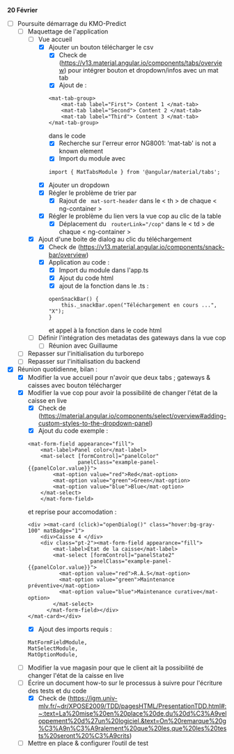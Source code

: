 **20 Février**
- [ ] Poursuite démarrage du KMO-Predict
    - [ ] Maquettage de l'application
        - [ ] Vue accueil
            - [x] Ajouter un bouton télécharger le csv
                - [x] Check de (https://v13.material.angular.io/components/tabs/overview) pour intégrer bouton et dropdown/infos avec un mat tab
                - [x] Ajout de :
                ```
                <mat-tab-group>
                    <mat-tab label="First"> Content 1 </mat-tab>
                    <mat-tab label="Second"> Content 2 </mat-tab>
                    <mat-tab label="Third"> Content 3 </mat-tab>
                </mat-tab-group>
                ```
                dans le code
                - [x] Recherche sur l'erreur error NG8001: 'mat-tab' is not a known element
                - [x] Import du module avec 
                ```
                import { MatTabsModule } from '@angular/material/tabs';
                ```
            - [x] Ajouter un dropdown
            - [x] Régler le problème de trier par
                - [x] Rajout de ``` mat-sort-header``` dans le < th > de chaque < ng-container >
            - [x] Régler le problème du lien vers la vue cop au clic de la table
                - [x] Déplacement du ``` routerLink="/cop"``` dans le < td > de chaque < ng-container >
        - [x] Ajout d'une boite de dialog au clic du téléchargement
            - [x] Check de (https://v13.material.angular.io/components/snack-bar/overview)
            - [x] Application au code : 
                - [x] Import du module dans l'app.ts
                - [x] Ajout du code html
                - [x] ajout de la fonction dans le .ts :
                ```
                openSnackBar() {
                    this._snackBar.open("Téléchargement en cours ...", "X");
                }
                ```
                et appel à la fonction dans le code html
        - [ ] Définir l'intégration des metadatas des gateways dans la vue cop
            - [ ] Réunion avec Guillaume
    - [ ] Repasser sur l'initialisation du turborepo
    - [ ] Repasser sur l'initialisation du backend
- [x] Réunion quotidienne, bilan :
    - [x] Modifier la vue accueil pour n'avoir que deux tabs ; gateways & caisses avec bouton télécharger
    - [x] Modifier la vue cop pour avoir la possibilité de changer l'état de la caisse en live
        - [x] Check de (https://material.angular.io/components/select/overview#adding-custom-styles-to-the-dropdown-panel)
        - [x] Ajout du code exemple : 
        ```
        <mat-form-field appearance="fill">
            <mat-label>Panel color</mat-label>
            <mat-select [formControl]="panelColor"
                        panelClass="example-panel-{{panelColor.value}}">
                <mat-option value="red">Red</mat-option>
                <mat-option value="green">Green</mat-option>
                <mat-option value="blue">Blue</mat-option>
            </mat-select>
            </mat-form-field>
        ```
        et reprise pour accomodation : 
        ```
        <div ><mat-card (click)="openDialog()" class="hover:bg-gray-100" matBadge="1">
            <div>Caisse 4 </div> 
            <div class="pt-2"><mat-form-field appearance="fill">
                <mat-label>État de la caisse</mat-label>
                <mat-select [formControl]="panelState2"
                            panelClass="example-panel-{{panelColor.value}}">
                  <mat-option value="red">R.À.S</mat-option>
                  <mat-option value="green">Maintenance préventive</mat-option>
                  <mat-option value="blue">Maintenance curative</mat-option>
                </mat-select>
              </mat-form-field></div>            
        </mat-card></div>
        ```
        - [x] Ajout des imports requis :
        ```
        MatFormFieldModule,
        MatSelectModule,
        MatOptionModule,
        ```
    - [ ] Modifier la vue magasin pour que le client ait la possibilité de changer l'état de la caisse en live
    - [ ] Écrire un document how-to sur le processus à suivre pour l'écriture des tests et du code
        - [x] Check de (https://igm.univ-mlv.fr/~dr/XPOSE2009/TDD/pagesHTML/PresentationTDD.html#:~:text=La%20mise%20en%20place%20de,du%20d%C3%A9veloppement%20d%27un%20logiciel.&text=On%20remarque%20g%C3%A9n%C3%A9ralement%20que%20les,que%20les%20tests%20seront%20%C3%A9crits)
    - [ ] Mettre en place & configurer l’outil de test